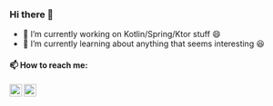 ### Hi there 👋

- 🔭 I’m currently working on Kotlin/Spring/Ktor stuff 😄
- 🌱 I’m currently learning about anything that seems interesting 😆

#### 📫 How to reach me:
[<img align="left" alt="twitter:@FilipEgeric | Twitter" width="22px" src="https://cdn.jsdelivr.net/npm/simple-icons@v3/icons/twitter.svg" />][twitter]
[<img align="left" alt="linkedin:@filipegeric | LinkedIn" width="22px" src="https://cdn.jsdelivr.net/npm/simple-icons@v3/icons/linkedin.svg" />][linkedin]

[twitter]: https://twitter.com/FilipEgeric
[linkedin]: https://linkedin.com/in/filipegeric

